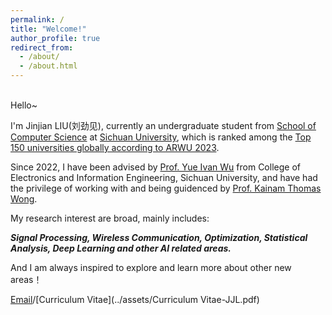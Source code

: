 ```yaml
---
permalink: /
title: "Welcome!"
author_profile: true
redirect_from: 
  - /about/
  - /about.html
---
```


<br>
Hello~  
  
I'm Jinjian LIU(刘劲见), currently an undergraduate student from [School of Computer Science](https://cs.scu.edu.cn/) at [Sichuan University](https://www.scu.edu.cn/), which is ranked among the [Top 150 universities globally according to ARWU 2023](https://www.shanghairanking.com/institution/sichuan-university).  

Since 2022, I have been advised by [Prof. Yue Ivan Wu](https://scholar.google.com/citations?user=3hAyJWwAAAAJ&hl=zh-CN) from College of Electronics and Information Engineering, Sichuan University, and have had the privilege of working with and being guidenced by [Prof. Kainam Thomas Wong](https://ieeexplore.ieee.org/author/37278684000). 

My research interest are broad, mainly includes:

***Signal Processing, Wireless Communication, Optimization, Statistical Analysis, Deep Learning and other AI related areas.***

And I am always inspired to explore and learn more about other new areas！

<!--
<p style="color:blue; font-size: 20px; font-weight: bold;">
I am currently seeking PhD/MPhil positions with scholarship starting in Fall 2025! Please contact me if there're any availble positions.
</p>
-->

[Email](austin.liujinjian@gmail.com)/[Curriculum Vitae](../assets/Curriculum Vitae-JJL.pdf)
